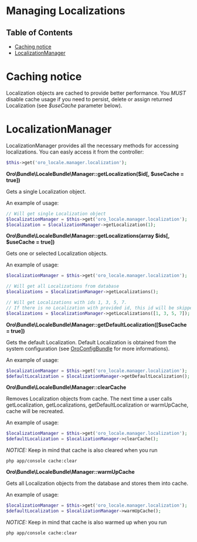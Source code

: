 Managing Localizations
======================
Table of Contents
-----------------
 - [Caching notice](#caching-notice)
 - [LocalizationManager](#localizationmanager)

Caching notice
==============

Localization objects are cached to provide better performance.
You _MUST_ disable cache usage if you need to persist, delete or assign returned Localization
(see *$useCache* parameter below).

LocalizationManager
===================
LocalizationManager provides all the necessary methods for accessing localizations.
You can easly access it from the controller:

```php
$this->get('oro_locale.manager.localization');
```

**Oro\Bundle\LocaleBundle\Manager::getLocalization($id\[, $useCache = true\])**

Gets a single Localization object.

An example of usage:

```php
// Will get single Localization object
$localizationManager = $this->get('oro_locale.manager.localization');
$localization = $localizationManager->getLocalization(1);
```

**Oro\Bundle\LocaleBundle\Manager::getLocalizations(array $ids\[, $useCache = true\])**

Gets one or selected Localization objects.

An example of usage:
```php
$localizationManager = $this->get('oro_locale.manager.localization');

// Will get all Localizations from database
$localizations = $localizationManager->getLocalizations();

// Will get Localizations with ids 1, 3, 5, 7. 
// If there is no Localization with provided id, this id will be skipped. 
$localizations = $localizationManager->getLocalizations([1, 3, 5, 7]);
```

**Oro\Bundle\LocaleBundle\Manager::getDefaultLocalization(\[$useCache = true\])**

Gets the default Localization. Default Localization is obtained from the system configuration
(see [OroConfigBundle](../../../../ConfigBundle/Resources/doc/system_configuration.md) for more informations).

An example of usage:
```php
$localizationManager = $this->get('oro_locale.manager.localization');
$defaultLocalization = $localizationManager->getDefaultLocalization();
```

**Oro\Bundle\LocaleBundle\Manager::clearCache**

Removes Localization objects from cache. The next time a user calls getLocalization,
getLocalizations, getDefaultLocalization or warmUpCache, cache will be recreated.

An example of usage:
```php
$localizationManager = $this->get('oro_locale.manager.localization');
$defaultLocalization = $localizationManager->clearCache();
```

_NOTICE:_ Keep in mind that cache is also cleared when you run

```text
php app/console cache:clear
```

**Oro\Bundle\LocaleBundle\Manager::warmUpCache**

Gets all Localization objects from the database and stores them into cache.

An example of usage:
```php
$localizationManager = $this->get('oro_locale.manager.localization');
$defaultLocalization = $localizationManager->warmUpCache();
```

_NOTICE:_ Keep in mind that cache is also warmed up when you run

```text
php app/console cache:clear
```
